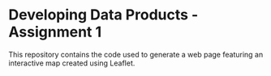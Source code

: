 # Developing Data Products - Assignment 1

This repository contains the code used to generate a web page featuring an interactive map created using Leaflet.
